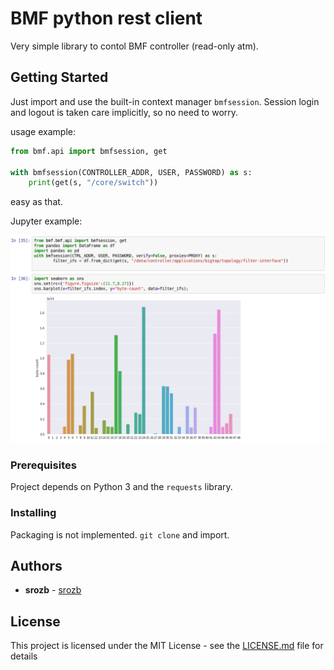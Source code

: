 # BMF python rest client

Very simple library to contol BMF controller (read-only atm).

## Getting Started

Just import and use the built-in context manager `bmfsession`. Session login and logout is taken care implicitly, so no need to worry.

usage example:

```python
from bmf.api import bmfsession, get

with bmfsession(CONTROLLER_ADDR, USER, PASSWORD) as s:
    print(get(s, "/core/switch"))
```

easy as that.

Jupyter example:

![Jupyter example - jupyter bar plot](docs/img/jupyter_ex_1.png)

### Prerequisites

Project depends on Python 3 and the `requests` library.

### Installing

Packaging is not implemented. `git clone` and import.

## Authors

* **srozb** - [srozb](https://github.com/srozb)

## License

This project is licensed under the MIT License - see the [LICENSE.md](LICENSE.md) file for details
